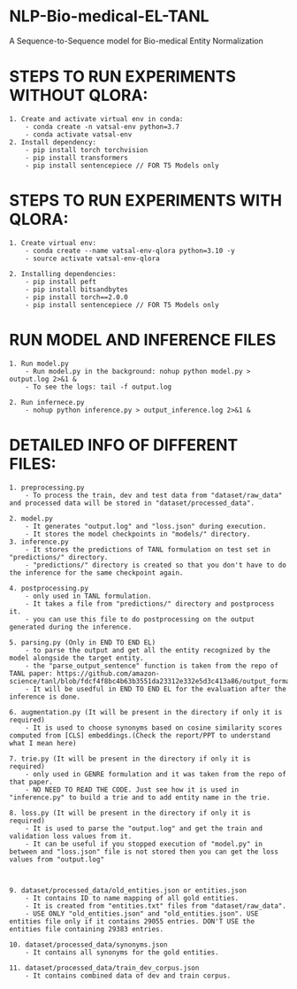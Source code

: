 # NLP-Bio-medical-EL-TANL
A Sequence-to-Sequence model for Bio-medical Entity Normalization

# STEPS TO RUN EXPERIMENTS WITHOUT QLORA:
    1. Create and activate virtual env in conda: 
        - conda create -n vatsal-env python=3.7
        - conda activate vatsal-env
    2. Install dependency:
        - pip install torch torchvision
        - pip install transformers
        - pip install sentencepiece // FOR T5 Models only

# STEPS TO RUN EXPERIMENTS WITH QLORA:
    1. Create virtual env:
        - conda create --name vatsal-env-qlora python=3.10 -y
        - source activate vatsal-env-qlora

    2. Installing dependencies:
        - pip install peft
        - pip install bitsandbytes
        - pip install torch==2.0.0
        - pip install sentencepiece // FOR T5 Models only

# RUN MODEL AND INFERENCE FILES
    1. Run model.py
        - Run model.py in the background: nohup python model.py > output.log 2>&1 &
        - To see the logs: tail -f output.log
        
    2. Run infernece.py
        - nohup python inference.py > output_inference.log 2>&1 &
	

# DETAILED INFO OF DIFFERENT FILES:
    1. preprocessing.py
        - To process the train, dev and test data from "dataset/raw_data" and processed data will be stored in "dataset/processed_data".
        
    2. model.py
        - It generates "output.log" and "loss.json" during execution.
        - It stores the model checkpoints in "models/" directory.
    3. inference.py
        - It stores the predictions of TANL formulation on test set in "predictions/" directory.
        - "predictions/" directory is created so that you don't have to do the inference for the same checkpoint again.

    4. postprocessing.py
        - only used in TANL formulation.
        - It takes a file from "predictions/" directory and postprocess it.
        - you can use this file to do postprocessing on the output generated during the inference.
        
    5. parsing.py (Only in END TO END EL)
        - to parse the output and get all the entity recognized by the model alongside the target entity.
        - the "parse_output_sentence" function is taken from the repo of TANL paper: https://github.com/amazon-science/tanl/blob/fdcf4f8bc4b63b3551da23312e332e5d3c413a86/output_formats.py
        - It will be usedful in END TO END EL for the evaluation after the inference is done.
        
    6. augmentation.py (It will be present in the directory if only it is required)
        - It is used to choose synonyms based on cosine similarity scores computed from [CLS] embeddings.(Check the report/PPT to understand what I mean here)

    7. trie.py (It will be present in the directory if only it is required)
        - only used in GENRE formulation and it was taken from the repo of that paper.
        - NO NEED TO READ THE CODE. Just see how it is used in "inference.py" to build a trie and to add entity name in the trie.
        
    8. loss.py (It will be present in the directory if only it is required)
        - It is used to parse the "output.log" and get the train and validation loss values from it.
        - It can be useful if you stopped execution of "model.py" in between and "loss.json" file is not stored then you can get the loss values from "output.log"
        

        
    9. dataset/processed_data/old_entities.json or entities.json
        - It contains ID to name mapping of all gold entities.
        - It is created from "entities.txt" files from "dataset/raw_data".
        - USE ONLY "old_entities.json" and "old_entities.json". USE entities file only if it contains 29055 entries. DON'T USE the entities file containing 29383 entries.
        
    10. dataset/processed_data/synonyms.json
        - It contains all synonyms for the gold entities.
        
    11. dataset/processed_data/train_dev_corpus.json
        - It contains combined data of dev and train corpus.
